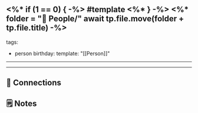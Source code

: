 <%* if (1 == 0) { -%> #template <%* } -%>
<%*
    folder = "👤 People/"
    await tp.file.move(folder + tp.file.title)
-%>
---
tags:
  - person
birthday:
template: "[[Person]]"
---
---

## 🤝 Connections


## 🗒️ Notes

